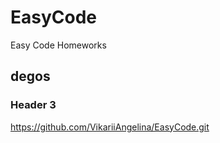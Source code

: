 # EasyCode
Easy Code Homeworks

## degos
### Header 3

https://github.com/VikariiAngelina/EasyCode.git
